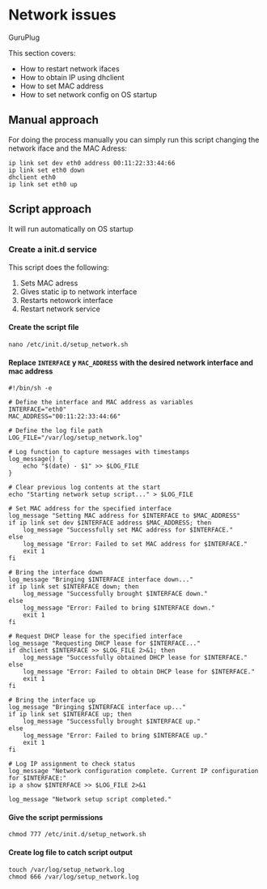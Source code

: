 # Network issues

GuruPlug


This section covers:

* How to restart network ifaces
* How to obtain IP using dhclient
* How to set MAC address
* How to set network config on OS startup 

## Manual approach

For doing the process manually you can simply run this script changing the network iface and the MAC Adress:

```console
ip link set dev eth0 address 00:11:22:33:44:66
ip link set eth0 down
dhclient eth0
ip link set eth0 up
```


## Script approach

It will run automatically on OS startup

### Create a init.d service

This script does the following:

1. Sets MAC adress
2. Gives static ip to network interface
3. Restarts netowork interface
4. Restart network service

#### Create the script file

```console
nano /etc/init.d/setup_network.sh
```

#### Replace `INTERFACE` y `MAC_ADDRESS` with the desired network interface and mac address 

```console
#!/bin/sh -e

# Define the interface and MAC address as variables
INTERFACE="eth0"
MAC_ADDRESS="00:11:22:33:44:66"

# Define the log file path
LOG_FILE="/var/log/setup_network.log"

# Log function to capture messages with timestamps
log_message() {
    echo "$(date) - $1" >> $LOG_FILE
}

# Clear previous log contents at the start
echo "Starting network setup script..." > $LOG_FILE

# Set MAC address for the specified interface
log_message "Setting MAC address for $INTERFACE to $MAC_ADDRESS"
if ip link set dev $INTERFACE address $MAC_ADDRESS; then
    log_message "Successfully set MAC address for $INTERFACE."
else
    log_message "Error: Failed to set MAC address for $INTERFACE."
    exit 1
fi

# Bring the interface down
log_message "Bringing $INTERFACE interface down..."
if ip link set $INTERFACE down; then
    log_message "Successfully brought $INTERFACE down."
else
    log_message "Error: Failed to bring $INTERFACE down."
    exit 1
fi

# Request DHCP lease for the specified interface
log_message "Requesting DHCP lease for $INTERFACE..."
if dhclient $INTERFACE >> $LOG_FILE 2>&1; then
    log_message "Successfully obtained DHCP lease for $INTERFACE."
else
    log_message "Error: Failed to obtain DHCP lease for $INTERFACE."
    exit 1
fi

# Bring the interface up
log_message "Bringing $INTERFACE interface up..."
if ip link set $INTERFACE up; then
    log_message "Successfully brought $INTERFACE up."
else
    log_message "Error: Failed to bring $INTERFACE up."
    exit 1
fi

# Log IP assignment to check status
log_message "Network configuration complete. Current IP configuration for $INTERFACE:"
ip a show $INTERFACE >> $LOG_FILE 2>&1

log_message "Network setup script completed."
```

#### Give the script permissions

```console
chmod 777 /etc/init.d/setup_network.sh
```

#### Create log file to catch script output

```
touch /var/log/setup_network.log
chmod 666 /var/log/setup_network.log
```
